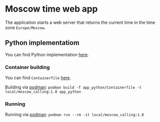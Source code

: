 # Moscow time web app

The application starts a web server that returns the current time in the time zone ```Europe/Moscow```.

## Python implementatiom

You can find Python implementation [here](app_python/).

### Container building

You can find ```Containerfile``` [here](app_python/Containerfile).

Building via [podman](https://podman.io/): ```podman build -f app_python/Containerfile -t local/moscow_calling:1.0 app_python```

### Running

Running via [podman](https://podman.io/): ```podman run --rm -it local/moscow_calling:1.0```
